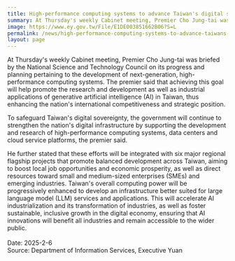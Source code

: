 ```yaml
---
title: High-performance computing systems to advance Taiwan's digital sovereignty
summary: At Thursday's weekly Cabinet meeting, Premier Cho Jung-tai was briefed by the National Science and Technology Council on its progress and planning pertaining to the development of next-generation, high-performance computing systems.
image: https://www.ey.gov.tw/File/E1DE003851662B06?S=L
permalink: /news/high-performance-computing-systems-to-advance-taiwans-digital-sovereignty/
layout: page
---
```


At Thursday's weekly Cabinet meeting, Premier Cho Jung-tai was briefed by the National Science and Technology Council on its progress and planning pertaining to the development of next-generation, high-performance computing systems. The premier said that achieving this goal will help promote the research and development as well as industrial applications of generative artificial intelligence (AI) in Taiwan, thus enhancing the nation's international competitiveness and strategic position.

To safeguard Taiwan's digital sovereignty, the government will continue to strengthen the nation's digital infrastructure by supporting the development and research of high-performance computing systems, data centers and cloud service platforms, the premier said.

He further stated that these efforts will be integrated with six major regional flagship projects that promote balanced development across Taiwan, aiming to boost local job opportunities and economic prosperity, as well as direct resources toward small and medium-sized enterprises (SMEs) and emerging industries. Taiwan's overall computing power will be progressively enhanced to develop an infrastructure better suited for large language model (LLM) services and applications. This will accelerate AI industrialization and its transformation of industries, as well as foster sustainable, inclusive growth in the digital economy, ensuring that AI innovations will benefit all industries and remain accessible to the wider public.
<br/>
<br/>
Date: 2025-2-6
<br/>
Source: Department of Information Services, Executive Yuan
